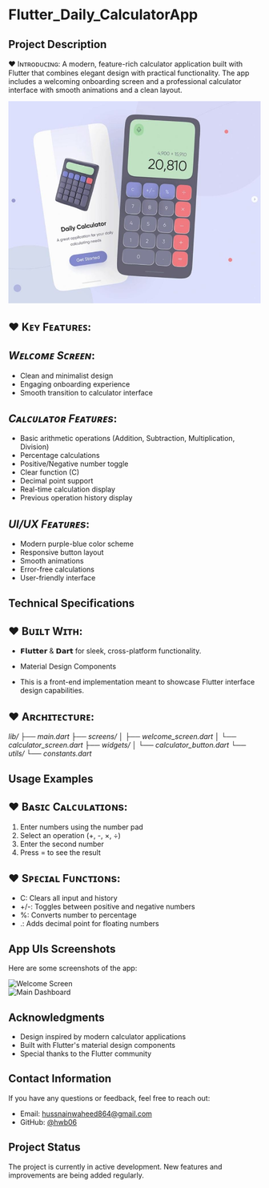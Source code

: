 # Flutter_Daily_CalculatorApp
 
## **Project Description**

♥ Iɴᴛʀᴏᴅᴜᴄɪɴɢ: A modern, feature-rich calculator application built with Flutter that combines elegant design with practical functionality. The app includes a welcoming onboarding screen and a professional calculator interface with smooth animations and a clean layout.

![Daily Calculator App](https://github.com/hwb06/Flutter_Daily_CalculatorApp/blob/main/App_UI_Screens/Daily%20Calcu.%20Mockup.JPG?raw=true)  

## ♥ **Kᴇʏ Fᴇᴀᴛᴜʀᴇꜱ**:
 ## *Wᴇʟᴄᴏᴍᴇ Sᴄʀᴇᴇɴ*:
  - Clean and minimalist design
  - Engaging onboarding experience
  - Smooth transition to calculator interface

 ## *Cᴀʟᴄᴜʟᴀᴛᴏʀ Fᴇᴀᴛᴜʀᴇs*:
  - Basic arithmetic operations (Addition, Subtraction, Multiplication, Division)
  - Percentage calculations
  - Positive/Negative number toggle
  - Clear function (C)
  - Decimal point support
  - Real-time calculation display
  - Previous operation history display

 ## *UI/UX Fᴇᴀᴛᴜʀᴇs*:
  - Modern purple-blue color scheme
  - Responsive button layout
  - Smooth animations
  - Error-free calculations
  - User-friendly interface

## **Technical Specifications**
 ## ♥ **Bᴜɪʟᴛ Wɪᴛʜ**:
- 𝗙𝗹𝘂𝘁𝘁𝗲𝗿 & 𝗗𝗮𝗿𝘁 for sleek, cross-platform functionality.
- Material Design Components

- This is a front-end implementation meant to showcase Flutter interface design capabilities.

## ♥ **Aʀᴄʜɪᴛᴇᴄᴛᴜʀᴇ**:
  *lib/
  ├── main.dart
  ├── screens/
  │   ├── welcome_screen.dart
  │   └── calculator_screen.dart
  ├── widgets/
  │   └── calculator_button.dart
  └── utils/
      └── constants.dart*
      
## **Usage Examples**
 ## ♥ **Bᴀsɪᴄ Cᴀʟᴄᴜʟᴀᴛɪᴏɴs**:
  1. Enter numbers using the number pad
  2. Select an operation (+, -, ×, ÷)
  3. Enter the second number
  4. Press = to see the result

## ♥ **Sᴘᴇᴄɪᴀʟ Fᴜɴᴄᴛɪᴏɴs**:
 - C: Clears all input and history
 - +/-: Toggles between positive and negative numbers
 - %: Converts number to percentage
 - .: Adds decimal point for floating numbers

## **App UIs Screenshots**
Here are some screenshots of the app:

![Welcome Screen](https://github.com/hwb06/Flutter_Daily_CalculatorApp/blob/main/App_UI_Screens/01.png)  
![Main Dashboard](https://github.com/hwb06/Flutter_Daily_CalculatorApp/blob/main/App_UI_Screens/02.png)  

## **Acknowledgments**
 - Design inspired by modern calculator applications
 - Built with Flutter's material design components
 - Special thanks to the Flutter community

## **Contact Information**
If you have any questions or feedback, feel free to reach out:

- Email: hussnainwaheed864@gmail.com
- GitHub: [@hwb06](https://github.com/hwb06)

## **Project Status**
The project is currently in active development. New features and improvements are being added regularly.

